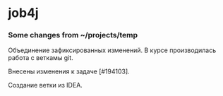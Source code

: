 # job4j

### Some changes from ~/projects/temp

Объединение зафиксированных изменений.
В курсе производилась работа с веткамы git.

Внесены изменения к задаче [#194103].

Создание ветки из IDEA.